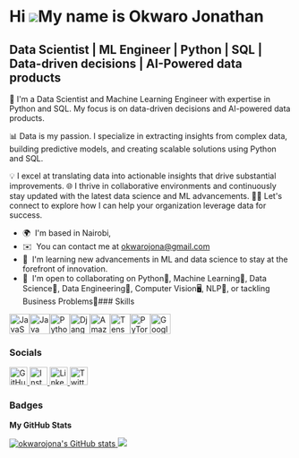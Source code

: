 Hi ![](https://user-images.githubusercontent.com/18350557/176309783-0785949b-9127-417c-8b55-ab5a4333674e.gif)My name is Okwaro Jonathan
=======================================================================================================================================

Data Scientist | ML Engineer | Python | SQL | Data-driven decisions | AI-Powered data products
----------------------------------------------------------------------------------------------

🌟 I'm a Data Scientist and Machine Learning Engineer with expertise in Python and SQL. My focus is on data-driven decisions and AI-powered data products.

📊 Data is my passion. I specialize in extracting insights from complex data, building predictive models, and creating scalable solutions using Python and SQL. 

💡 I excel at translating data into actionable insights that drive substantial improvements.
🌐 I thrive in collaborative environments and continuously stay updated with the latest data science and ML advancements. 
👨‍💻 Let's connect to explore how I can help your organization leverage data for success.

*   🌍  I'm based in Nairobi,
*   ✉️  You can contact me at [okwarojona@gmail.com](mailto:okwarojona@gmail.com)
*   🧠  I'm learning new advancements in ML and data science to stay at the forefront of innovation.
*   🤝  I'm open to collaborating on Python🐍, Machine Learning🤖, Data Science🥼, Data Engineering🧑, Computer Vision🖥️, NLP🤍, or tackling Business Problems🚀### Skills 
<p align="left">
<a href="https://developer.mozilla.org/en-US/docs/Web/JavaScript" target="_blank" rel="noreferrer"><img src="https://raw.githubusercontent.com/danielcranney/readme-generator/main/public/icons/skills/javascript-colored.svg" width="36" height="36" alt="JavaScript" /></a><a href="https://www.oracle.com/java/" target="_blank" rel="noreferrer"><img src="https://raw.githubusercontent.com/danielcranney/readme-generator/main/public/icons/skills/java-colored.svg" width="36" height="36" alt="Java" /></a><a href="https://www.python.org/" target="_blank" rel="noreferrer"><img src="https://raw.githubusercontent.com/danielcranney/readme-generator/main/public/icons/skills/python-colored.svg" width="36" height="36" alt="Python" /></a><a href="https://www.djangoproject.com/" target="_blank" rel="noreferrer"><img src="https://raw.githubusercontent.com/danielcranney/readme-generator/main/public/icons/skills/django-colored.svg" width="36" height="36" alt="Django" /></a><a href="https://aws.amazon.com" target="_blank" rel="noreferrer"><img src="https://raw.githubusercontent.com/danielcranney/readme-generator/main/public/icons/skills/aws-colored.svg" width="36" height="36" alt="Amazon Web Services" /></a><a href="https://www.tensorflow.org/" target="_blank" rel="noreferrer"><img src="https://raw.githubusercontent.com/danielcranney/readme-generator/main/public/icons/skills/tensorflow-colored.svg" width="36" height="36" alt="TensorFlow" /></a><a href="https://pytorch.org/" target="_blank" rel="noreferrer"><img src="https://raw.githubusercontent.com/danielcranney/readme-generator/main/public/icons/skills/pytorch-colored.svg" width="36" height="36" alt="PyTorch" /></a><a href="https://cloud.google.com/" target="_blank" rel="noreferrer"><img src="https://raw.githubusercontent.com/danielcranney/readme-generator/main/public/icons/skills/googlecloud-colored.svg" width="36" height="36" alt="Google Cloud" /></a>
                    </p>
                    
### Socials

<p align="left">
    <a href="https://www.github.com/okwarojona" target="_blank" rel="noreferrer">
        <img src="https://raw.githubusercontent.com/danielcranney/readme-generator/main/public/icons/socials/github.svg" width="32" height="32" alt="GitHub" />
    </a>
    <a href="http://www.instagram.com/okwarojona" target="_blank" rel="noreferrer">
        <img src="https://raw.githubusercontent.com/danielcranney/readme-generator/main/public/icons/socials/instagram.svg" width="32" height="32" alt="Instagram" />
    </a>
    <a href="https://www.linkedin.com/in/jonathan-okwaro-a09b60258/" target="_blank" rel="noreferrer">
        <img src="https://raw.githubusercontent.com/danielcranney/readme-generator/main/public/icons/socials/linkedin.svg" width="32" height="32" alt="LinkedIn" />
    </a>
    <a href="https://www.x.com/okwarojona" target="_blank" rel="noreferrer">
        <img src="https://raw.githubusercontent.com/danielcranney/readme-generator/main/public/icons/socials/twitter.svg" width="32" height="32" alt="Twitter" />
    </a>
</p>

### Badges

<b>My GitHub Stats</b>

<a href="http://www.github.com/okwarojona">
    <img src="https://github-readme-stats.vercel.app/api?username=okwarojona&show_icons=true&hide=&count_private=true&title_color=ef4444&text_color=ffffff&icon_color=84cc16&bg_color=581c87&hide_border=true&show_icons=true" alt="okwarojona's GitHub stats" />
</a>

<a href="http://www.github.com/okwarojona">
    <img src="https://github-readme-streak-stats.herokuapp.com/?user=okwarojona&stroke=ffffff&background=581c87&ring=ef4444&fire=ef4444&currStreakNum=ffffff&currStreakLabel=ef4444&sideNums=ffffff&sideLabels=ffffff&dates=ffffff&hide_border=true" />
</a>




